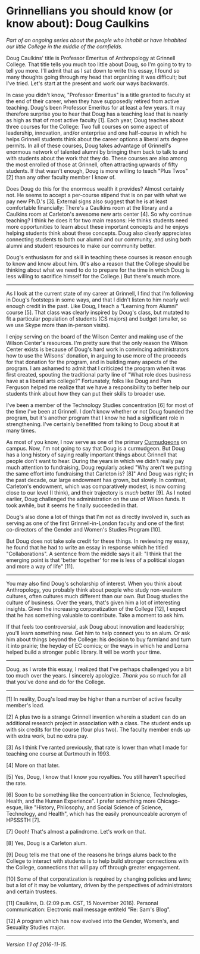 Grinnellians you should know (or know about): Doug Caulkins
===========================================================

*Part of an ongoing series about the people who inhabit or have inhabited
our little College in the middle of the cornfields.*

Doug Caulkins' title is Professor Emeritus of Anthropology at Grinnell 
College.  That title tells you much too little about Doug, so I'm going
to try to tell you more.  I'll admit that as I sat down to write this
essay, I found so many thoughts going through my head that organizing
it was difficult; but I've tried.  Let's start at the present and work
our ways backwards.

In case you didn't know, "Professor Emeritus" is a title granted to
faculty at the end of their career, when they have supposedly retired
from active teaching.  Doug's been Professor Emeritus for at least
a few years.  It may therefore surprise you to hear that Doug has a
teaching load that is nearly as high as that of most active faculty [1].
Each year, Doug teaches about three courses for the College: Two 
full courses on some aspect of leadership, innovation, and/or enterprise
and one half-course in which he helps Grinnell students think about the
career options a liberal arts degree permits.  In all of these courses,
Doug takes advantage of Grinnell's enormous network of talented alumni
by bringing them back to talk to and with students about the work that
they do.  These courses are also among the most enrolled of those at
Grinnell, often attracting upwards of fifty students.  If that wasn't
enough, Doug is more willing to teach "Plus Twos" [2] than any other
faculty member I know of.

Does Doug do this for the enormous wealth it provides?  Almost certainly
not.  He seems to accept a per-course stipend that is on par with what we
pay new Ph.D.'s [3].  External signs also suggest that he is at least 
comfortable financially: There's a Caulkins room at the library and a
Caulkins room at Carleton's awesome new arts center [4].  So why continue
teaching?  I think he does it for two main reasons: He thinks students
need more opportunities to learn about these important concepts and he
enjoys helping students think about these concepts.  Doug also clearly
appreciates connecting students to both our alumni and our community,
and using both alumni and student resources to make our community better.

Doug's enthusiasm for and skill in teaching these courses is reason
enough to know and know about him.  (It's also a reason that the College
should be thinking about what we need to do to prepare for the time in
which Doug is less willing to sacrifice himself for the College.)
But there's much more.

---

As I look at the current state of my career at Grinnell, I find that I'm
following in Doug's footsteps in some ways, and that I didn't listen
to him nearly well enough credit in the past.  Like Doug, I teach a
"Learning from Alumni" course [5].  That class was clearly inspired by
Doug's class, but mutated to fit a particular population of students (CS
majors) and budget (smaller, so we use Skype more than in-person visits).

I enjoy serving on the board of the Wilson Center and making use of
the Wilson Center's resources.  I'm pretty sure that the only reason
the Wilson Center exists is because of Doug's hard work in convincing
administrators how to use the Wilsons' donation, in arguing to use
more of the proceeds for that donation for the program, and in building
many aspects of the program.  I am ashamed to admit that I criticized
the program when it was first created, spouting the traditional party
line of "What role does business have at a liberal arts college?"
Fortunately, folks like Doug and Pam Ferguson helped me realize that we
have a responsibility to better help our students think about how they
can put their skills to broader use.

I've been a member of the Technology Studies concentration [6] for
most of the time I've been at Grinnell.  I don't know whether or not
Doug founded the program, but it's another program that I know he had
a significant role in strengthening.  I've certainly benefitted from
talking to Doug about it at many times.

As most of you know, I now serve as one of the primary
[Curmudgeons](curmudgeon.html) on campus.  Now, I'm not going to say
that Doug is a curmudgeon.  But Doug has a long history of saying
really important things about Grinnell that people don't want to hear.
During the years in which we didn't really pay much attention to
fundraising, Doug regularly asked "Why aren't we putting the same effort
into fundraising that Carleton is? [8]"  And Doug was right; in the
past decade, our large endowment has grown, but slowly.  In contrast,
Carleton's endowment, which was comparatively modest, is now coming
close to our level (I think), and their trajectory is *much* better [9].
As I noted earlier, Doug challenged the administration on the use of
Wilson funds.  It took awhile, but it seems he finally succeeded in that.

Doug's also done a lot of things that I'm not as directly involved in,
such as serving as one of the first Grinnell-in-London faculty and one
of the first co-directors of the Gender and Women's Studies Program [10].

But Doug does not take sole credit for these things.  In reviewing my
essay, he found that he had to write an essay in response which he
titled "Collaborations".  A sentence from the middle says it all:
"I think that the emerging point is that 'better together' for me is
less of a political slogan and more a way of life" [11].

---

You may also find Doug's scholarship of interest.  When you think about
Anthropology, you probably think about people who study non-western
cultures, often cultures much different than our own.  But Doug studies
the culture of business.  Over the years, that's given him a lot of 
interesting insights.  Given the increasing corporatization of the
College [12], I expect that he has something valuable to contribute. 
Take a moment to ask him.   

If that feels too controversial, ask Doug about innovation and leadership;
you'll learn something new.  Get him to help connect you to an alum.
Or ask him about things beyond the College: his decision to buy farmland
and turn it into prairie; the heyday of EC comics; or the ways in which
he and Lorna helped build a stronger public library.  It will be worth
your time.

---

Doug, as I wrote this essay, I realized that I've perhaps challenged you
a bit too much over the years. I sincerely apologize.  *Thank you*
so much for all that you've done and do for the College.

---

[1] In reality, Doug's load may be higher than a number of active faculty
member's load.

[2] A plus two is a strange Grinnell invention wherein a student can do
an additional research project in association with a class.  The student
ends up with six credits for the course (four plus two).  The faculty 
member ends up with extra work, but no extra pay.

[3] As I think I've ranted previously, that rate is lower than what I
made for teaching one course at Dartmouth in 1993.

[4] More on that later.

[5] Yes, Doug, I know that I know you royalties.  You still haven't
specified the rate.

[6] Soon to be something like the concentration in Science, Technologies,
Health, and the Human Experience".  I prefer something more
Chicago-esque, like "History, Philosophy, and Social Science of Science,
Technology, and Health", which has the easily pronounceable acronym
of HPSSSTH [7].

[7] Oooh!  That's almost a palindrome.  Let's work on that.

[8] Yes, Doug is a Carleton alum.

[9] Doug tells me that one of the reasons he brings alums back to the
College to interact with students is to help build stronger connections
with the College, connections that will pay off through greater engagement.

[10] Some of that corporatization is required by changing policies and
laws; but a lot of it may be voluntary, driven by the perspectives
of administrators and certain trustees.

[11] Caulkins, D. (2:09 p.m. CST, 15 November 2016).  Personal communication:
Electronic mail message entiteld "Re: Sam's Blog".

[12] A program which has now evolved into the Gender, Women's, and
Sexuality Studies major.

---

*Version 1.1 of 2016-11-15.*
